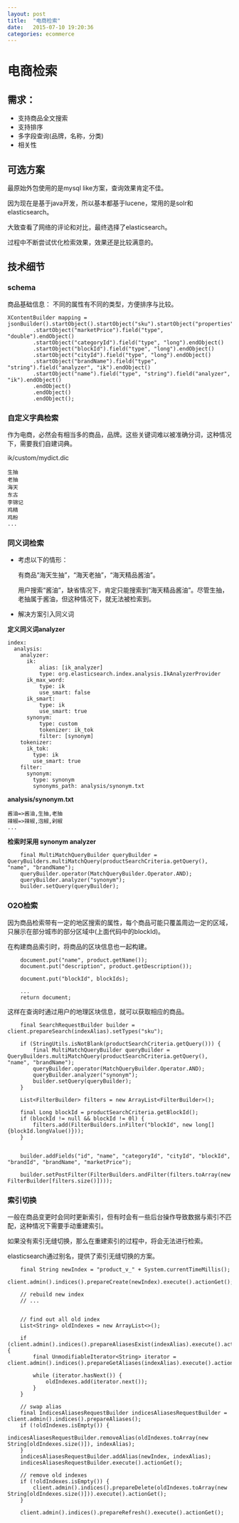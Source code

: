 ```yaml
---
layout: post
title:  "电商检索"
date:   2015-07-10 19:20:36
categories: ecommerce
---
```


# 电商检索

## 需求：

* 支持商品全文搜索
* 支持排序
* 多字段查询(品牌，名称，分类)
* 相关性

## 可选方案

最原始外包使用的是mysql like方案，查询效果肯定不佳。

因为现在是基于java开发，所以基本都基于lucene，常用的是solr和elasticsearch。

大致查看了网络的评论和对比，最终选择了elasticsearch。

过程中不断尝试优化检索效果，效果还是比较满意的。

## 技术细节

### schema

商品基础信息：
不同的属性有不同的类型，方便排序与比较。

```       
XContentBuilder mapping = jsonBuilder().startObject().startObject("sku").startObject("properties")        
        .startObject("marketPrice").field("type", "double").endObject()
        .startObject("categoryId").field("type", "long").endObject()
        .startObject("blockId").field("type", "long").endObject()
        .startObject("cityId").field("type", "long").endObject()
        .startObject("brandName").field("type", "string").field("analyzer", "ik").endObject()
        .startObject("name").field("type", "string").field("analyzer", "ik").endObject()
        .endObject()
        .endObject()
        .endObject();
```

### 自定义字典检索

作为电商，必然会有相当多的商品，品牌。这些关键词难以被准确分词，这种情况下，需要我们自建词典。

ik/custom/mydict.dic

```
生抽
老抽
海天
东古
李锦记
鸡精
鸡粉
...
```

### 同义词检索

* 考虑以下的情形：

	有商品“海天生抽”，“海天老抽”，“海天精品酱油”。
	
	用户搜索“酱油”，缺省情况下，肯定只能搜索到“海天精品酱油”。尽管生抽，老抽属于酱油，但这种情况下，就无法被检索到。

* 解决方案引入同义词

**定义同义词analyzer**

```
index:
  analysis:
    analyzer:
      ik:
          alias: [ik_analyzer]
          type: org.elasticsearch.index.analysis.IkAnalyzerProvider
      ik_max_word:
          type: ik
          use_smart: false
      ik_smart:
          type: ik
          use_smart: true
      synonym:
          type: custom
          tokenizer: ik_tok
          filter: [synonym]
    tokenizer:
      ik_tok:
        type: ik
        use_smart: true
    filter:
      synonym:
        type: synonym
        synonyms_path: analysis/synonym.txt
```
**analysis/synonym.txt**

```
酱油=>酱油,生抽,老抽
辣椒=>辣椒,泡椒,剁椒
...
```

**检索时采用 synonym analyzer**

```
    final MultiMatchQueryBuilder queryBuilder = QueryBuilders.multiMatchQuery(productSearchCriteria.getQuery(), "name", "brandName");
    queryBuilder.operator(MatchQueryBuilder.Operator.AND);
    queryBuilder.analyzer("synonym");
    builder.setQuery(queryBuilder);

```

### O2O检索

因为商品检索带有一定的地区搜索的属性，每个商品可能只覆盖周边一定的区域，只展示在部分城市的部分区域中(上面代码中的blockId)。

在构建商品索引时，将商品的区块信息也一起构建。

```
    document.put("name", product.getName());
    document.put("description", product.getDescription());
    
    document.put("blockId", blockIds);

    ...
    return document;
```

这样在查询时通过用户的地理区块信息，就可以获取相应的商品。

```
    final SearchRequestBuilder builder = client.prepareSearch(indexAlias).setTypes("sku");

    if (StringUtils.isNotBlank(productSearchCriteria.getQuery())) {
        final MultiMatchQueryBuilder queryBuilder = QueryBuilders.multiMatchQuery(productSearchCriteria.getQuery(), "name", "brandName");
        queryBuilder.operator(MatchQueryBuilder.Operator.AND);
        queryBuilder.analyzer("synonym");
        builder.setQuery(queryBuilder);
    }

    List<FilterBuilder> filters = new ArrayList<FilterBuilder>();
    
    final Long blockId = productSearchCriteria.getBlockId();
    if (blockId != null && blockId != 0l) {
        filters.add(FilterBuilders.inFilter("blockId", new long[]{blockId.longValue()}));
    }


    builder.addFields("id", "name", "categoryId", "cityId", "blockId", "brandId", "brandName", "marketPrice");

    builder.setPostFilter(FilterBuilders.andFilter(filters.toArray(new FilterBuilder[filters.size()])));
```


### 索引切换

一般在商品变更时会同时更新索引，但有时会有一些后台操作导致数据与索引不匹配，这种情况下需要手动重建索引。

如果没有索引无缝切换，那么在重建索引的过程中，将会无法进行检索。

elasticsearch通过别名，提供了索引无缝切换的方案。

```
	final String newIndex = "product_v_" + System.currentTimeMillis();
	client.admin().indices().prepareCreate(newIndex).execute().actionGet();
	
	// rebuild new index
	// ...
	
	
	// find out all old index
	List<String> oldIndexes = new ArrayList<>();
	
	if (client.admin().indices().prepareAliasesExist(indexAlias).execute().actionGet().exists()) {
	    final UnmodifiableIterator<String> iterator = client.admin().indices().prepareGetAliases(indexAlias).execute().actionGet().getAliases().keysIt();
	
	    while (iterator.hasNext()) {
	        oldIndexes.add(iterator.next());
	    }
	}
	
	// swap alias
	final IndicesAliasesRequestBuilder indicesAliasesRequestBuilder = client.admin().indices().prepareAliases();
	if (!oldIndexes.isEmpty()) {
	    indicesAliasesRequestBuilder.removeAlias(oldIndexes.toArray(new String[oldIndexes.size()]), indexAlias);
	}
	indicesAliasesRequestBuilder.addAlias(newIndex, indexAlias);
	indicesAliasesRequestBuilder.execute().actionGet();
	
	// remove old indexes
	if (!oldIndexes.isEmpty()) {
	    client.admin().indices().prepareDelete(oldIndexes.toArray(new String[oldIndexes.size()])).execute().actionGet();
	}
	
	client.admin().indices().prepareRefresh().execute().actionGet();


```













        